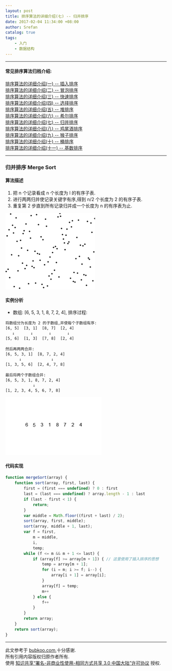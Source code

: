 ```yaml
---
layout: post
title: 排序算法的详细介绍(七) -- 归并排序
date: 2017-02-04 11:34:00 +08:00
author: Srefan
catalog: true
tags:
    - 入门
    - 数据结构
---
```


***

#### 常见排序算法归档介绍:

[排序算法的详细介绍(一) -- 插入排序][insertion_sort]  
[排序算法的详细介绍(二) -- 冒泡排序][bubble_sort]  
[排序算法的详细介绍(三) -- 快速排序][quick_sort]  
[排序算法的详细介绍(四) -- 选择排序][selection_sort]  
[排序算法的详细介绍(五) -- 堆排序][heap_sort]  
[排序算法的详细介绍(六) -- 希尔排序][shell_sort]  
[排序算法的详细介绍(七) -- 归并排序][merge_sort]  
[排序算法的详细介绍(八) -- 鸡尾酒排序][cocktail_sort]  
[排序算法的详细介绍(九) -- 猴子排序][bogo_sort]  
[排序算法的详细介绍(十) -- 桶排序][bucket_sort]  
[排序算法的详细介绍(十一) -- 基数排序][radix_sort]

***

### 归并排序 Merge Sort

#### 算法描述

1. 把 n 个记录看成 n 个长度为 l 的有序子表.
2. 进行两两归并使记录关键字有序,得到 n/2 个长度为 2 的有序子表.
3. 重复第 2 步直到所有记录归并成一个长度为 n 的有序表为止.

![merge_sort_animation][merge_sort_animation]

#### 实例分析

* 数组: [6, 5, 3, 1, 8, 7, 2, 4], 排序过程:

```plain
将数组分为长度为 2 的子数组,并使每个子数组有序:
[6, 5]  [3, 1]  [8, 7]  [2, 4]
   ↓       ↓       ↓       ↓
[5, 6]  [1, 3]  [7, 8]  [2, 4]

然后再两两合并:
[6, 5, 3, 1]  [8, 7, 2, 4]
      ↓             ↓
[1, 3, 5, 6]  [2, 4, 7, 8]

最后将两个子数组合并:
[6, 5, 3, 1, 8, 7, 2, 4]
            ↓
[1, 2, 3, 4, 5, 6, 7, 8]

```

![merge_sort_example][merge_sort_example]

#### 代码实现

```JavaScript
function mergeSort(array) {
    function sort(array, first, last) {
        first = (first === undefined) ? 0 : first
        last = (last === undefined) ? array.length - 1 : last
        if (last - first < 1) {
            return;
        }
        var middle = Math.floor((first + last) / 2);
        sort(array, first, middle);
        sort(array, middle + 1, last);
        var f = first,
            m = middle,
            i,
            temp;
        while (f <= m && m + 1 <= last) {
            if (array[f] >= array[m + 1]) { // 这里使用了插入排序的思想
                temp = array[m + 1];
                for (i = m; i >= f; i--) {
                    array[i + 1] = array[i];
                }
                array[f] = temp;
                m++
            } else {
                f++
            }
        }
        return array;
    }
    return sort(array);
}
```

***

此文参考于 [bubkoo.com][bubkoo.com],十分感谢.  
所有引用内容版权归原作者所有.  
使用 [知识共享“署名-非商业性使用-相同方式共享 3.0 中国大陆”许可协议][Lisence] 授权.

[bubkoo.com]: http://bubkoo.com/2014/01/17/sort-algorithm/archives/
[Lisence]: https://creativecommons.org/licenses/by-nc-sa/3.0/cn/

[insertion_sort]: /2017/02/sort-algorithm-1-insertion-sort/ 'insertion_sort'
[bubble_sort]: /2017/02/sort-algorithm-2-bubble-sort/ 'bubble_sort'
[quick_sort]: /2017/02/sort-algorithm-3-quick-sort/ 'quick_sort'
[selection_sort]: /2017/02/sort-algorithm-4-selection-sort/ 'selection_sort'
[heap_sort]: /2017/02/sort-algorithm-5-heap-sort/ 'heap_sort'
[shell_sort]: /2017/02/sort-algorithm-6-shell-sort/ 'shell_sort'
[merge_sort]: /2017/02/sort-algorithm-7-merge-sort/ 'merge_sort'
[cocktail_sort]: /2017/02/sort-algorithm-8-cocktail-sort/ 'cocktail_sort'
[bogo_sort]: /2017/02/sort-algorithm-9-bogo-sort/ 'bogo_sort'
[bucket_sort]: /2017/02/sort-algorithm-10-bucket-sort/ 'bucket_sort'
[radix_sort]: /2017/02/sort-algorithm-11-radix-sort/ 'radix_sort'

[merge_sort_animation]: /assets/images/sort_algorithm/merge_sort_animation.gif 'merge_sort_animation'
[merge_sort_example]: /assets/images/sort_algorithm/merge_sort_example.gif 'merge_sort_example'